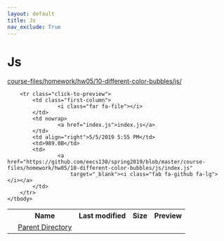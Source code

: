 ```yaml
---
layout: default
title: Js
nav_exclude: True
---
```


# Js

[course-files/homework/hw05/10-different-color-bubbles/js/](.)

<table class="tbl-files">
    <tbody>
        <tr>
            <th valign="top"></th>
            <th>Name</th>
            <th>Last modified</th>
            <th>Size</th>
            <th>Preview</th>
        </tr>
        <tr>
            <td valign="top">
                <i class="fa fa-folder-open"></i>
            </td>
            <td><a href="../">Parent Directory</a></td>
            <td>&nbsp;</td>
            <td>&nbsp;</td>
            <td>&nbsp;</td>
        </tr>

        <tr class="click-to-preview">
            <td class="first-column">
                    <i class="far fa-file"></i>
            </td>
            <td nowrap>
                    <a href="index.js">index.js</a>
            </td>
            <td align="right">5/5/2019 5:55 PM</td>
            <td>989.0B</td>
            <td>
                    <a href="https://github.com/eecs130/spring2019/blob/master/course-files/homework/hw05/10-different-color-bubbles/js/index.js"
                        target="_blank"><i class="fab fa-github fa-lg"></i></a>
            </td>
        </tr>
    </tbody>
</table>

